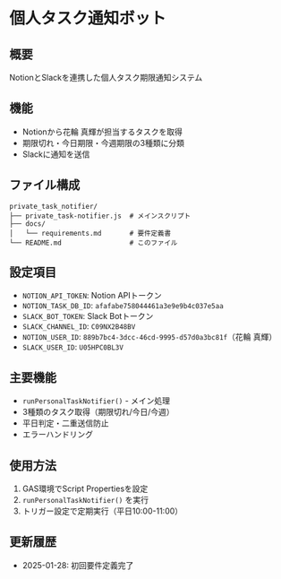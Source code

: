 # 個人タスク通知ボット

## 概要
NotionとSlackを連携した個人タスク期限通知システム

## 機能
- Notionから花輪 真輝が担当するタスクを取得
- 期限切れ・今日期限・今週期限の3種類に分類
- Slackに通知を送信

## ファイル構成
```
private_task_notifier/
├── private_task-notifier.js  # メインスクリプト
├── docs/
│   └── requirements.md       # 要件定義書
└── README.md                 # このファイル
```

## 設定項目
- `NOTION_API_TOKEN`: Notion APIトークン
- `NOTION_TASK_DB_ID`: `afafabe758044461a3e9e9b4c037e5aa`
- `SLACK_BOT_TOKEN`: Slack Botトークン
- `SLACK_CHANNEL_ID`: `C09NX2B48BV`
- `NOTION_USER_ID`: `889b7bc4-3dcc-46cd-9995-d57d0a3bc81f`（花輪 真輝）
- `SLACK_USER_ID`: `U05HPC0BL3V`

## 主要機能
- `runPersonalTaskNotifier()` - メイン処理
- 3種類のタスク取得（期限切れ/今日/今週）
- 平日判定・二重送信防止
- エラーハンドリング

## 使用方法
1. GAS環境でScript Propertiesを設定
2. `runPersonalTaskNotifier()` を実行
3. トリガー設定で定期実行（平日10:00-11:00）

## 更新履歴
- 2025-01-28: 初回要件定義完了

